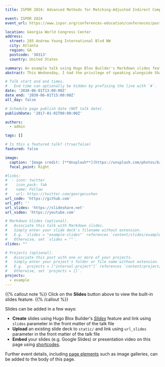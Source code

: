 ```yaml
---
title: ISPOR 2024: Advanced Methods for Matching-Adjusted Indirect Comparisons

event: ISPOR 2024
event_url: https://www.ispor.org/conferences-education/conferences/past-conferences/ispor-2024

location: Georgia World Congress Center
address:
  street: 285 Andrew Young International Blvd NW
  city: Atlanta
  region: GA
  postcode: '30313'
  country: United States

summary: An example talk using Hugo Blox Builder's Markdown slides feature.
abstract: This Wednesday, I had the privilege of speaking alongside Shannon Cope and Harlan Campbell in a breakout session about "Advanced Methods for Matching-Adjusted Indirect Comparisons (MAICs)" at ISPOR in Atlanta. Shannon chaired the session, discussed the main limitations of existing approaches to MAIC and provided an overview of methods for conducting feasibility assessment. I outlined techniques for enhancing precision, including my "two-stage" approach to MAIC and weight truncation, alongside other variance reduction methods. Harlan introduced new techniques for enhancing the bias-robustness of MAIC, including augmentation with an outcome model for doubly robust estimation. As always, ISPOR was a fantastic opportunity for outreach: to stay tuned with recent developments in RWD and observational science, to engage with external collaborators, and to gain insights from experts in my field. I return to Spain energized by the prospect of establishing and driving valuable research collaborations with researchers and scientists with common interests!

# Talk start and end times.
#   End time can optionally be hidden by prefixing the line with `#`.
date: '2030-06-01T13:00:00Z'
date_end: '2030-06-01T15:00:00Z'
all_day: false

# Schedule page publish date (NOT talk date).
publishDate: '2017-01-01T00:00:00Z'

authors:
  - admin

tags: []

# Is this a featured talk? (true/false)
featured: false

image:
  caption: 'Image credit: [**Unsplash**](https://unsplash.com/photos/bzdhc5b3Bxs)'
  focal_point: Right

#links:
#  - icon: twitter
#    icon_pack: fab
#    name: Follow
#    url: https://twitter.com/georgecushen
url_code: 'https://github.com'
url_pdf: ''
url_slides: 'https://slideshare.net'
url_video: 'https://youtube.com'

# Markdown Slides (optional).
#   Associate this talk with Markdown slides.
#   Simply enter your slide deck's filename without extension.
#   E.g. `slides = "example-slides"` references `content/slides/example-slides.md`.
#   Otherwise, set `slides = ""`.
slides: ""

# Projects (optional).
#   Associate this post with one or more of your projects.
#   Simply enter your project's folder or file name without extension.
#   E.g. `projects = ["internal-project"]` references `content/project/deep-learning/index.md`.
#   Otherwise, set `projects = []`.
projects:
  - example
---
```


{{% callout note %}}
Click on the **Slides** button above to view the built-in slides feature.
{{% /callout %}}

Slides can be added in a few ways:

- **Create** slides using Hugo Blox Builder's [_Slides_](https://docs.hugoblox.com/reference/content-types/) feature and link using `slides` parameter in the front matter of the talk file
- **Upload** an existing slide deck to `static/` and link using `url_slides` parameter in the front matter of the talk file
- **Embed** your slides (e.g. Google Slides) or presentation video on this page using [shortcodes](https://docs.hugoblox.com/reference/markdown/).

Further event details, including [page elements](https://docs.hugoblox.com/reference/markdown/) such as image galleries, can be added to the body of this page.
